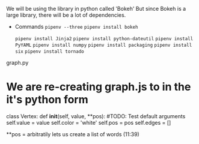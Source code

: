 We will be using the library in python called 'Bokeh' But since Bokeh is a large library, there will be a lot of dependencies.

+ Commands
    `pipenv --three`
    `pipenv install bokeh`

    `pipenv install Jinja2`
    `pipenv install python-dateutil`
    `pipenv install PyYAML`
    `pipenv install numpy`
    `pipenv install packaging`
    `pipenv install six`
    `pipenv install tornado`

graph.py
# We are re-creating graph.js to in the it's python form
class Vertex:
    def __init__(self, value, **pos): #TODO: Test default arguments
        self.value = value
        self.color = 'white'
        self.pos = pos
        self.edges = []

**pos = arbitratily lets us create a list of words (11:39)